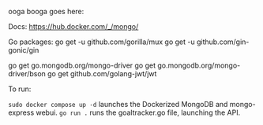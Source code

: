 ooga booga goes here: 

Docs: 
https://hub.docker.com/_/mongo/
<!-- https://upper.io/v4/adapter/mongo/ -->


Go packages: 
go get -u github.com/gorilla/mux
go get -u github.com/gin-gonic/gin
<!-- go get github.com/upper/db/v4/adapter/mongodb -->
go get go.mongodb.org/mongo-driver
go get go.mongodb.org/mongo-driver/bson
go get github.com/golang-jwt/jwt



To run: 

`sudo docker compose up -d` launches the Dockerized MongoDB and mongo-express webui. 
`go run .` runs the goaltracker.go file, launching the API. 